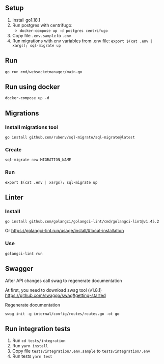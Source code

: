 ## Setup

1. Install go1.18.1
2. Run postgres with centrifugo:
    - `docker-compose up -d postgres centrifugo`
3. Copy file `.env.sample` to `.env`
4. Run migrations with env variables from .env file: `export $(cat .env | xargs); sql-migrate up`

## Run

```
go run cmd/websocketmanager/main.go
```

## Run using docker

```
docker-compose up -d
```

## Migrations

### Install migrations tool

```
go install github.com/rubenv/sql-migrate/sql-migrate@latest
```

### Create

```
sql-migrate new MIGRATION_NAME
```

### Run

```
export $(cat .env | xargs); sql-migrate up
```

## Linter

### Install

```
go install github.com/golangci/golangci-lint/cmd/golangci-lint@v1.45.2
```

Or <https://golangci-lint.run/usage/install/#local-installation>

### Use

```
golangci-lint run
```

## Swagger

After API changes call swag to regenerate documentation

At first, you need to download swag tool (v1.8.1) <https://github.com/swaggo/swag#getting-started>

Regenerate documentation

```
swag init -g internal/config/routes/routes.go -ot go
```

## Run integration tests

1. Run ```cd tests/integration```
2. Run ```yarn install```
3. Copy file `tests/integration/.env.sample` to `tests/integration/.env`
4. Run tests ```yarn test```
